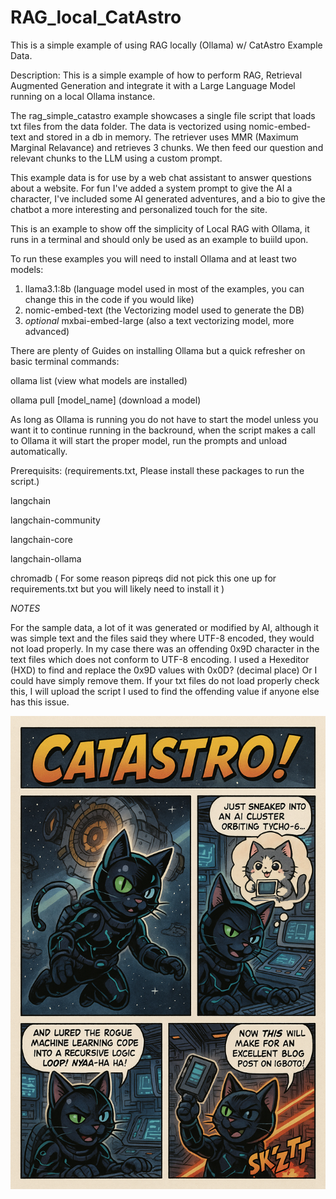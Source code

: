 # RAG_local_CatAstro
This is a simple example of using RAG locally (Ollama) w/ CatAstro Example Data.

Description:
This is a simple example of how to perform RAG, Retrieval Augmented Generation and integrate it with a Large Language Model
running on a local Ollama instance.

The rag_simple_catastro example showcases a single file script that loads txt files from the data folder.
The data is vectorized using nomic-embed-text and stored in a db in memory.
The retriever uses MMR (Maximum Marginal Relavance) and retrieves 3 chunks.
We then feed our question and relevant chunks to the LLM using a custom prompt.

This example data is for use by a web chat assistant to answer questions about a website.
For fun I've added a system prompt to give the AI a character, I've included some AI generated adventures,
and a bio to give the chatbot a more interesting and personalized touch for the site.

This is an example to show off the simplicity of Local RAG with Ollama, it runs in a terminal and should only be 
used as an example to buiild upon.

To run these examples you will need to install Ollama and at least two models:
1) llama3.1:8b (language model used in most of the examples, you can change this in the code if you would like)
2) nomic-embed-text (the Vectorizing model used to generate the DB)
3) *optional* mxbai-embed-large (also a text vectorizing model, more advanced)

There are plenty of Guides on installing Ollama but a quick refresher on basic terminal commands:

ollama list (view what models are installed)

ollama pull [model_name] (download a model)

As long as Ollama is running you do not have to start the model unless you want it to continue running in the backround,
when the script makes a call to Ollama it will start the  proper model, run the prompts and unload automatically.

Prerequisits: (requirements.txt, Please install these packages to run the script.)

langchain

langchain-community

langchain-core

langchain-ollama

chromadb ( For some reason pipreqs did not pick this one up for requirements.txt but you will likely need to install it )

  *NOTES* 

For the sample data, a lot of it was generated or modified by AI, although it was simple text and the files said they where UTF-8 encoded, they would not load properly.
In my case there was an offending 0x9D character in the text files which does not conform to UTF-8 encoding. I used a Hexeditor (HXD) to find and replace the 0x9D values with 0x0D? (decimal place)
Or I could have simply remove them. If your txt files do not load properly check this, I will upload the script I used to find the offending value if anyone else has this issue.

![alt text](https://github.com/L30N1Dz/RAG_local_CatAstro/blob/main/CatAstro's_Space_Adventures.png?raw=true)

